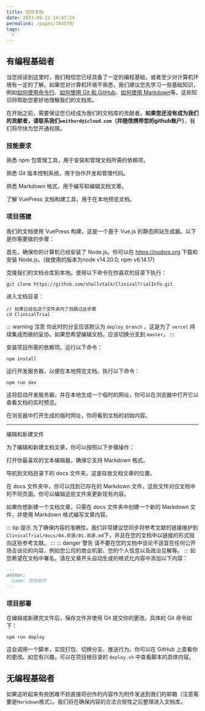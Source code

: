 ```yaml
---
title: 创作文档
date: 2023-05-23 14:47:24
permalink: /pages/1645f0/
tags:
  - 
---
```




## 有编程基础者

当您阅读到这里时，我们相信您已经具备了一定的编程基础，或者至少对计算机环境有一定的了解。如果您对计算机环境不熟悉，我们建议您先学习一些基础知识，例如[如何使用命令行](https://www.codecademy.com/learn/learn-the-command-line)、[如何使用 Git 和 GitHub](https://www.codecademy.com/learn/learn-git)、[如何使用 Markdown](02.Markdown%20%E4%BD%BF%E7%94%A8%E6%95%99%E7%A8%8B.md)等。这些知识将帮助您更好地理解我们的文档库。

在开始之前，需要保证您已经成为我们的文档库的贡献者。**如果您还没有成为我们的贡献者，请联系我们```weithurd@icloud.com```（并随信携带您的github账户）**，我们将尽快为您开通权限。

### 技能要求

熟悉 npm 包管理工具，用于安装和管理文档所需的依赖项。

熟悉 Git 版本控制系统，用于协作开发和管理代码。

熟悉 Markdown 格式，用于编写和编辑文档文章。

了解 VuePress 文档构建工具，用于在本地预览文档。

### 项目搭建

我们的文档使用 VuePress 构建，这是一个基于 Vue.js 的静态网站生成器。以下是你需要做的步骤：

首先，确保你的计算机已经安装了 Node.js。你可以在 https://nodejs.org 下载和安装 Node.js。(我使用的版本为node v14.20.0; npm v6.14.17)

克隆我们的文档仓库到本地。使用以下命令在你喜欢的目录下执行：

```shell
git clone https://github.com/shallvtalk/ClinicalTrialInfo.git
```

进入文档目录：

```shell
// 如果已经在这个文件夹内了则跳过此步骤
cd ClinicalTrial
```
::: warning 注意
你此时的分支应该默认为 ```deploy_branch``` ，这是为了 ```vercel``` 持续集成而做的妥协。如果您希望编辑文档，应该切换分支到 ```master```。
:::

安装项目所需的依赖项。运行以下命令：

```shell
npm install
```
运行开发服务器，以便在本地预览文档。执行以下命令：

```shell
npm run dev
```
这将启动开发服务器，并在本地生成一个临时的网址，你可以在浏览器中打开它以查看文档的实时预览。

在浏览器中打开生成的临时网址，你将看到文档的初始内容。

---

编辑和新建文件

为了编辑和新建文档文章，你可以按照以下步骤操作：

打开你最喜欢的文本编辑器，确保它支持 Markdown 格式。

导航到文档目录下的 docs 文件夹。这是存放文档文章的位置。

在 docs 文件夹中，你可以找到已存在的 Markdown 文件，这些文件对应文档中的不同页面。你可以编辑这些文件来更新现有内容。

如果你想新建一个文档文章，只需在 docs 文件夹中创建一个新的 Markdown 文件，并使用 Markdown 格式编写文章内容。

::: tip 提示
为了确保内容的准确性，我们非常建议您同步将参考文献的链接维护到```ClinicalTrial/docs/04.资源/01.资源.md```下，并且在您的文档中以链接的形式指向这些参考文献。
:::
::: danger 警告
请不要在您的文档中谈论不适宜在任何公开场合谈论的内容，例如您公司的商业机密、您的个人信息以及政治见解等。
:::
如您希望在文档中署名，请在文章开头自动生成的格式化内容中添加以下内容：

```markdown
---
author: 
  name: 您的名字
---
```
### 项目部署

在编辑或新建完文件后，保存文件并使用 Git 提交你的更改。具体的 Git 命令如下：

```shell
npm run deploy
```

这会调用一个脚本，实现打包、切换分支、推送行为。你可以在 GitHub 上查看你的更改。如您有兴趣，可以在项目根目录的 ```deploy.sh``` 中查看脚本的具体内容。

## 无编程基础者

如果这听起来有些困难不妨直接将创作的内容作为附件发送到我们的邮箱（注意需要是`Markdown`格式）。我们将在确保内容的合法合规性之后整理进入文档库。